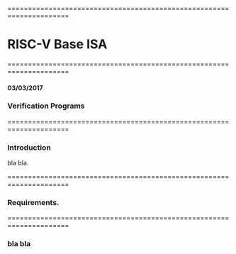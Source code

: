 =====================================================================
# RISC-V Base ISA   
=====================================================================
#### 03/03/2017
### Verification Programs 
=====================================================================
### Introduction
bla bla.


=====================================================================
### Requirements. 




=====================================================================
### bla bla